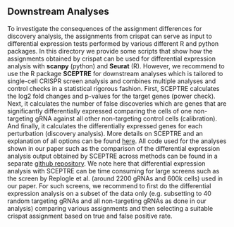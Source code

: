 Downstream Analyses 
--------------------------

To investigate the consequences of the assignment differences for discovery analysis, the assignments from crispat can serve as input to differential expression tests performed by various different R and python packages. In this directory we provide some scripts that show how the assignments obtained by crispat can be used for differential expression analysis with **scanpy** (python) and **Seurat** (R). However, we recommend to use the R package **SCEPTRE** for downstream analyses which is tailored to single-cell CRISPR screen analysis and combines multiple analyses and control checks in a statistical rigorous fashion. First, SCEPTRE calculates the log2 fold changes and p-values for the target genes (power check). Next, it calculates the number of false discoveries which are genes that are significantly differentially expressed comparing the cells of one non-targeting gRNA against all other non-targeting control cells (calibration). And finally, it calculates the differentially expressed genes for each perturbation (discovery analysis). More details on SCEPTRE and an explanation of all options can be found [here](https://timothy-barry.github.io/sceptre-book/sceptre.html). All code used for the analyses shown in our paper such as the comparison of the differential expression analysis output obtained by SCEPTRE across methods can be found in a separate [github repository](https://github.com/velten-group/crispat_analysis). We note here that differential expression analysis with SCEPTRE can be time consuming for large screens such as the screen by Replogle et al. (around 2200 gRNAs and 600k cells) used in our paper. For such screens, we recommend to first do the differential expression analysis on a subset of the data only (e.g. subsetting to 40 random targeting gRNAs and all non-targeting gRNAs as done in our analysis) comparing various assignments and then selecting a suitable crispat assignment based on true and false positive rate. 
